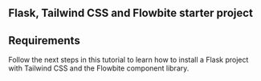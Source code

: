 ## Flask, Tailwind CSS and Flowbite starter project

## Requirements

Follow the next steps in this tutorial to learn how to install a Flask project with Tailwind CSS and the Flowbite component library.


